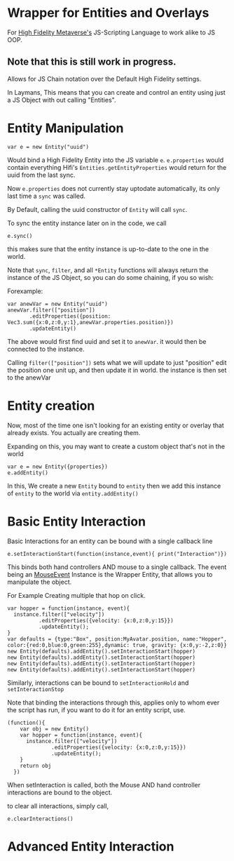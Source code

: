 # Wrapper for Entities and Overlays
For [High Fidelity Metaverse's](https://highfidelity.io) JS-Scripting Language
to work alike to JS OOP.

## Note that this is still work in progress.

Allows for JS Chain notation over the Default High Fidelity settings.

In Laymans, This means that you can create and control an entity using just a JS Object with out calling "Entities".

# Entity Manipulation

```
var e = new Entity("uuid")
```
Would bind a High Fidelity Entity into the JS variable `e`.
`e.properties` would contain everything Hifi's `Entities.getEntityProperties`
would return for the uuid from the last sync.

Now `e.properties` does not currently stay uptodate automatically, its only
last time a `sync` was called.

By Default, calling the uuid constructor of `Entity` will call `sync`.

To sync the entity instance later on in the code, we call
```
e.sync()
```  
this makes sure that the entity instance is up-to-date to the one in the world.

Note that `sync`, `filter`, and all `*Entity` functions will always return the instance of the JS Object,
so you can do some chaining, if you so wish:

Forexample:

```
var anewVar = new Entity("uuid")
anewVar.filter(["position"])
       .editProperties({position: Vec3.sum({x:0,z:0,y:1},anewVar.properties.position)})
       .updateEntity()
```
The above would first find uuid and set it to `anewVar`.
it would then be connected to the instance.

Calling `filter(["position"])` sets what we will update to just "position"
edit the position one unit up, and then update it in world. the instance is
then set to the anewVar

# Entity creation

Now, most of the time one isn't looking for an existing entity or overlay
that already exists. You actually are creating them.

Expanding on this, you may want to create a custom object that's not in the world
```
var e = new Entity({properties})
e.addEntity()
```
In this, We create a new `Entity` bound to `entity` then we add this instance of
`entity` to the world via `entity.addEntity()`

# Basic Entity Interaction

Basic Interactions for an entity can be bound with a single callback line
```
e.setInteractionStart(function(instance,event){ print("Interaction")})
```
This binds both hand controllers AND mouse to a single callback.
The event being an [MouseEvent](https://github.com/highfidelity/hifi/blob/master/libraries/script-engine/src/MouseEvent.h)
Instance is the Wrapper Entity, that allows you to manipulate the object.

For Example Creating multiple that hop on click.
```
var hopper = function(instance, event){
  instance.filter(["velocity"])
          .editProperties({velocity: {x:0,z:0,y:15}})
          .updateEntity();
}
var defaults = {type:"Box", position:MyAvatar.position, name:"Hopper", color:{red:0,blue:0,green:255},dynamic: true, gravity: {x:0,y:-2,z:0}}
new Entity(defaults).addEntity().setInteractionStart(hopper)
new Entity(defaults).addEntity().setInteractionStart(hopper)
new Entity(defaults).addEntity().setInteractionStart(hopper)
new Entity(defaults).addEntity().setInteractionStart(hopper)
```

Similarly, interactions can be bound to `setInteractionHold` and `setInteractionStop`

Note that binding the interactions through this,
    applies only to whom ever the script has run, if you want to do it for an entity script, use.

```
(function(){
    var obj = new Entity()
    var hopper = function(instance, event){
      instance.filter(["velocity"])
              .editProperties({velocity: {x:0,z:0,y:15}})
              .updateEntity();
    }
    return obj
  })
```

When setInteraction is called, both the Mouse
 AND hand controller interactions are bound to the object.

to clear all interactions, simply call,

```
e.clearInteractions()
```

# Advanced Entity Interaction
